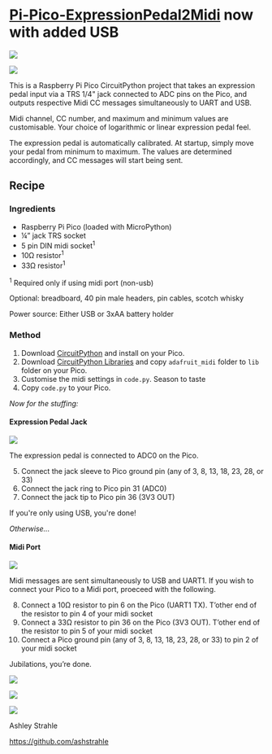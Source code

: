 # [Pi-Pico-ExpressionPedal2Midi](https://github.com/ashstrahle/Pi-Pico-ExpressionPedal2Midi) now with added USB

![](/docs/Pi-Pico-ExpressionPedal2Midi.gif)

![](/docs/Pi-Pico-ExpressionPedal2Midi2.jpeg)

This is a Raspberry Pi Pico CircuitPython project that takes an expression pedal input via a TRS 1/4" jack connected to ADC pins on the Pico, and outputs respective Midi CC messages simultaneously to UART and USB.

Midi channel, CC number, and maximum and minimum values are customisable. Your choice of logarithmic or linear expression pedal feel.

The expression pedal is automatically calibrated. At startup, simply move your pedal from minimum to maximum. The values are determined accordingly, and CC messages will start being sent.

## Recipe

### Ingredients

- Raspberry Pi Pico (loaded with MicroPython)
- ¼” jack TRS socket
- 5 pin DIN midi socket<sup>1</sup>
- 10Ω resistor<sup>1</sup>
- 33Ω resistor<sup>1</sup>

<sup>1</sup> Required only if using midi port (non-usb)

Optional: breadboard, 40 pin male headers, pin cables, scotch whisky

Power source:
Either USB or 3xAA battery holder

### Method

1. Download [CircuitPython](https://circuitpython.org/board/raspberry_pi_pico/) and install on your Pico.
2. Download [CircuitPython Libraries](https://circuitpython.org/libraries) and copy ```adafruit_midi``` folder to ```lib``` folder on your Pico.
3. Customise the midi settings in ```code.py```. Season to taste
4. Copy ```code.py``` to your Pico.

<i>Now for the stuffing:</i>

#### Expression Pedal Jack

![](/docs/Pi-Pico-ExpressionPedal2Midi3.jpeg)

The expression pedal is connected to ADC0 on the Pico.

5. Connect the jack sleeve to Pico ground pin (any of 3, 8, 13, 18, 23, 28, or 33)
6. Connect the jack ring to Pico pin 31 (ADC0)
7. Connect the jack tip to Pico pin 36 (3V3 OUT)

If you're only using USB, you're done! 

<i>Otherwise...</i>
#### Midi Port

![](/docs/Pi-Pico-ExpressionPedal2Midi4.jpeg)

Midi messages are sent simultaneously to USB and UART1. If you wish to connect your Pico to a Midi port, proeceed with the following.

8. Connect a 10Ω resistor to pin 6 on the Pico (UART1 TX). T’other end of the resistor to pin 4 of your midi socket
9. Connect a 33Ω resistor to pin 36 on the Pico (3V3 OUT). T’other end of the resistor to pin 5 of your midi socket
10. Connect a Pico ground pin (any of 3, 8, 13, 18, 23, 28, or 33) to pin 2 of your midi socket

Jubilations, you’re done.

![](/docs/Pi-Pico-ExpressionPedal2Midi1.jpeg)

![](/docs/Pi-Pico-ExpressionPedal2Midi5.jpeg)

![](/docs/Pi-Pico-ExpressionPedal2Midi6.jpeg)


Ashley Strahle

https://github.com/ashstrahle
